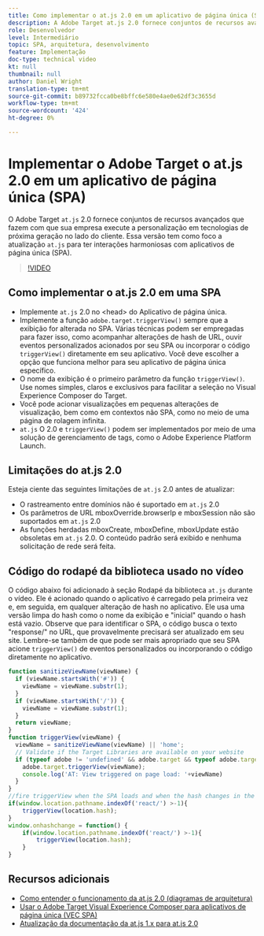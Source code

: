 ```yaml
---
title: Como implementar o at.js 2.0 em um aplicativo de página única (SPA)
description: A Adobe Target at.js 2.0 fornece conjuntos de recursos avançados que fazem com que sua empresa execute personalização em tecnologias de próxima geração no lado do cliente. Siga estas etapas para implementar o at.js 2.0 em um aplicativo de página única (SPA).
role: Desenvolvedor
level: Intermediário
topic: SPA, arquitetura, desenvolvimento
feature: Implementação
doc-type: technical video
kt: null
thumbnail: null
author: Daniel Wright
translation-type: tm+mt
source-git-commit: b89732fcca0be8bffc6e580e4ae0e62df3c3655d
workflow-type: tm+mt
source-wordcount: '424'
ht-degree: 0%

---
```



# Implementar o Adobe Target o at.js 2.0 em um aplicativo de página única (SPA)

O Adobe Target `at.js` 2.0 fornece conjuntos de recursos avançados que fazem com que sua empresa execute a personalização em tecnologias de próxima geração no lado do cliente. Essa versão tem como foco a atualização `at.js` para ter interações harmoniosas com aplicativos de página única (SPA).

>[!VIDEO](https://video.tv.adobe.com/v/26248?quality=12)

## Como implementar o at.js 2.0 em uma SPA

* Implemente `at.js` 2.0 no &lt;head> do Aplicativo de página única.
* Implemente a função `adobe.target.triggerView()` sempre que a exibição for alterada no SPA. Várias técnicas podem ser empregadas para fazer isso, como acompanhar alterações de hash de URL, ouvir eventos personalizados acionados por seu SPA ou incorporar o código `triggerView()` diretamente em seu aplicativo. Você deve escolher a opção que funciona melhor para seu aplicativo de página única específico.
* O nome da exibição é o primeiro parâmetro da função `triggerView()`. Use nomes simples, claros e exclusivos para facilitar a seleção no Visual Experience Composer do Target.
* Você pode acionar visualizações em pequenas alterações de visualização, bem como em contextos não SPA, como no meio de uma página de rolagem infinita.
* `at.js` O 2.0 e  `triggerView()` podem ser implementados por meio de uma solução de gerenciamento de tags, como o Adobe Experience Platform Launch.

## Limitações do at.js 2.0

Esteja ciente das seguintes limitações de `at.js` 2.0 antes de atualizar:

* O rastreamento entre domínios não é suportado em `at.js` 2.0
* Os parâmetros de URL mboxOverride.browserIp e mboxSession não são suportados em `at.js` 2.0
* As funções herdadas mboxCreate, mboxDefine, mboxUpdate estão obsoletas em `at.js` 2.0. O conteúdo padrão será exibido e nenhuma solicitação de rede será feita.

## Código do rodapé da biblioteca usado no vídeo

O código abaixo foi adicionado à seção Rodapé da biblioteca `at.js` durante o vídeo. Ele é acionado quando o aplicativo é carregado pela primeira vez e, em seguida, em qualquer alteração de hash no aplicativo. Ele usa uma versão limpa do hash como o nome da exibição e &quot;inicial&quot; quando o hash está vazio. Observe que para identificar o SPA, o código busca o texto &quot;response/&quot; no URL, que provavelmente precisará ser atualizado em seu site. Lembre-se também de que pode ser mais apropriado que seu SPA acione `triggerView()` de eventos personalizados ou incorporando o código diretamente no aplicativo.

```javascript
function sanitizeViewName(viewName) {
  if (viewName.startsWith('#')) {
    viewName = viewName.substr(1);
  }
  if (viewName.startsWith('/')) {
    viewName = viewName.substr(1);
  }
  return viewName;
}
function triggerView(viewName) {
  viewName = sanitizeViewName(viewName) || 'home';
  // Validate if the Target Libraries are available on your website
  if (typeof adobe != 'undefined' && adobe.target && typeof adobe.target.triggerView === 'function') {
    adobe.target.triggerView(viewName);
    console.log('AT: View triggered on page load: '+viewName)
  }
}
//fire triggerView when the SPA loads and when the hash changes in the SPA
if(window.location.pathname.indexOf('react/') >-1){
    triggerView(location.hash);
}
window.onhashchange = function() {
    if(window.location.pathname.indexOf('react/') >-1){
        triggerView(location.hash);
    }
}
```

## Recursos adicionais

* [Como entender o funcionamento da at.js 2.0 (diagramas de arquitetura)](understanding-how-atjs-20-works.md)
* [Usar o Adobe Target Visual Experience Composer para aplicativos de página única (VEC SPA)](../experiences/use-the-visual-experience-composer-for-single-page-applications.md)
* [Atualização da documentação da at.js 1.x para at.js 2.0](https://docs.adobe.com/content/help/en/target/using/implement-target/client-side/upgrading-from-atjs-1x-to-atjs-20.html)